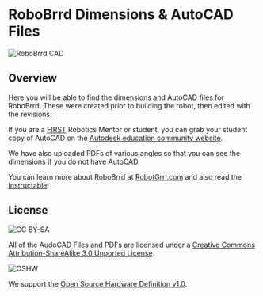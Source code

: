 # RoboBrrd Dimensions & AutoCAD Files

![RoboBrrd CAD](http://robotgrrl.com/robobrrd-cad.png)

## Overview

Here you will be able to find the dimensions and AutoCAD files for RoboBrrd. These were created prior to building the robot, then edited with the revisions.

If you are a [FIRST](http://usfirst.org) Robotics Mentor or student, you can grab your student copy of AutoCAD on the [Autodesk education community website](http://students.autodesk.com/).

We have also uploaded PDFs of various angles so that you can see the dimensions if you do not have AutoCAD.

You can learn more about RoboBrrd at [RobotGrrl.com](http://robotgrrl.com) and also read the [Instructable](http://www.instructables.com/id/RoboBrrd/)!

## License

![CC BY-SA](http://i.creativecommons.org/l/by-sa/3.0/88x31.png)

All of the AudoCAD Files and PDFs are licensed under a [Creative Commons Attribution-ShareAlike 3.0 Unported License](http://creativecommons.org/licenses/by-sa/3.0/).

![OSHW](http://robotgrrl.com/oshw-logo-100-px.png)

We support the [Open Source Hardware Definition v1.0](http://freedomdefined.org/OSHW).